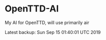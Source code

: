 # OpenTTD-AI
My AI for OpenTTD, will use primarily air

Latest backup: Sun Sep 15 01:40:01 UTC 2019
